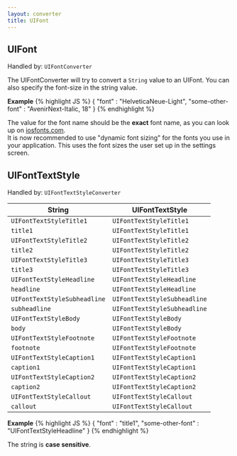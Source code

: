 ```yaml
---
layout: converter
title: UIFont
---
```


## UIFont
Handled by: <code>UIFontConverter</code>

The UIFontConverter will try to convert a `String` value to an UIFont. You can also specify the font-size in the string value.

**Example**
{% highlight JS %}
{
	"font" : "HelveticaNeue-Light",
	"some-other-font" : "AvenirNext-Italic, 18"
}
{% endhighlight %}

<div class="alert alert-info">
The value for the font name should be the <strong>exact</strong> font name, as you can look up on <a href="http://iosfonts.com/">iosfonts.com</a>.
</div>

<div class="alert alert-warning">
It is now recommended to use "dynamic font sizing" for the fonts you use in your application. This uses the font sizes the user set up in
the settings screen.
</div>

## UIFontTextStyle
Handled by: <code>UIFontTextStyleConverter</code>

| String | UIFontTextStyle |
| ------ | -------------- |
| `UIFontTextStyleTitle1` | `UIFontTextStyleTitle1` |
| `title1` | `UIFontTextStyleTitle1` |
| `UIFontTextStyleTitle2` | `UIFontTextStyleTitle2` |
| `title2` | `UIFontTextStyleTitle2` |
| `UIFontTextStyleTitle3` | `UIFontTextStyleTitle3` |
| `title3` | `UIFontTextStyleTitle3` |
| `UIFontTextStyleHeadline` | `UIFontTextStyleHeadline` |
| `headline` | `UIFontTextStyleHeadline` |
| `UIFontTextStyleSubheadline` | `UIFontTextStyleSubheadline` |
| `subheadline` | `UIFontTextStyleSubheadline` |
| `UIFontTextStyleBody` | `UIFontTextStyleBody` |
| `body` | `UIFontTextStyleBody` |
| `UIFontTextStyleFootnote` | `UIFontTextStyleFootnote` |
| `footnote` | `UIFontTextStyleFootnote` |
| `UIFontTextStyleCaption1` | `UIFontTextStyleCaption1` |
| `caption1` | `UIFontTextStyleCaption1` |
| `UIFontTextStyleCaption2` | `UIFontTextStyleCaption2` |
| `caption2` | `UIFontTextStyleCaption2` |
| `UIFontTextStyleCallout` | `UIFontTextStyleCallout` |
| `callout` | `UIFontTextStyleCallout` |

**Example**
{% highlight JS %}
{
	"font" : "title1",
	"some-other-font" : "UIFontTextStyleHeadline"
}
{% endhighlight %}

<div class="alert alert-info">
The string is <strong>case sensitive</strong>.
</div>